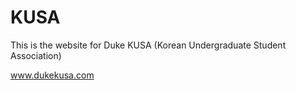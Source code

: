 KUSA
====

This is the website for Duke KUSA (Korean Undergraduate Student Association)

www.dukekusa.com
